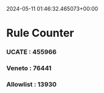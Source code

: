 2024-05-11 01:46:32.465073+00:00
# Rule Counter 
 ### UCATE : 455966

 ### Veneto : 76441

 ### Allowlist : 13930